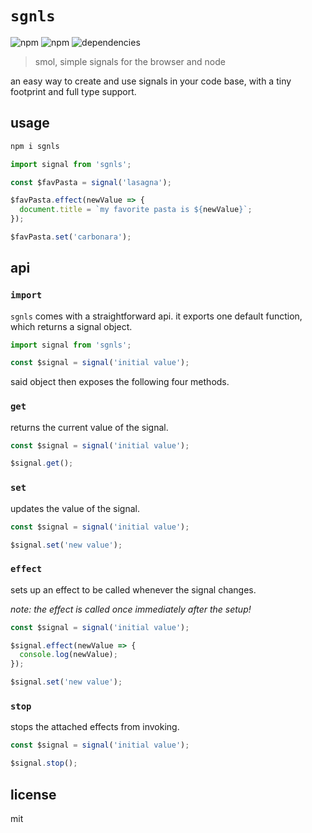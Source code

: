 # `sgnls`

![npm](https://img.shields.io/npm/v/sgnls)
![npm](https://img.shields.io/npm/dw/sgnls)
![dependencies](https://img.shields.io/badge/dependencies-none-blue)

> smol, simple signals for the browser and node

an easy way to create and use signals in your code base, with a tiny footprint and full type support.

## usage

```bash
npm i sgnls
```

```typescript
import signal from 'sgnls';

const $favPasta = signal('lasagna');

$favPasta.effect(newValue => {
  document.title = `my favorite pasta is ${newValue}`;
});

$favPasta.set('carbonara');
```

## api

### `import`

`sgnls` comes with a straightforward api. it exports one default function, which returns a signal object.

```typescript
import signal from 'sgnls';

const $signal = signal('initial value');
```

said object then exposes the following four methods.

### `get`

returns the current value of the signal.

```typescript
const $signal = signal('initial value');

$signal.get();
```

### `set`

updates the value of the signal.

```typescript
const $signal = signal('initial value');

$signal.set('new value');
```

### `effect`

sets up an effect to be called whenever the signal changes.

_note: the effect is called once immediately after the setup!_

```typescript
const $signal = signal('initial value');

$signal.effect(newValue => {
  console.log(newValue);
});

$signal.set('new value');
```

### `stop`

stops the attached effects from invoking.

```typescript
const $signal = signal('initial value');

$signal.stop();
```

## license

mit
